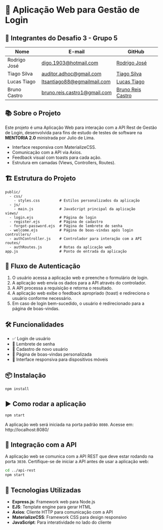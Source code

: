 # 🚀 Aplicação Web para Gestão de Login

## 👥 Integrantes do Desafio 3 - Grupo 5

| Nome         | E-mail                      | GitHub                                               |
| ------------ | --------------------------- | ---------------------------------------------------- |
| Rodrigo José | digo.1903@hotmail.com       | [Rodrigo José](https://github.com/RodrigoJose-Silva) |
| Tiago Silva  | auditor.adhoc@gmail.com     | [Tiago Silva](https://github.com/AuditorAdhoc)       |
| Lucas Tiago  | ltsantiago88@egmailmail.com | [Lucas Tiago](https://github.com/ltsantiago)         |
| Bruno Castro | bruno.reis.castro1@gmail.com| [Bruno Reis Castro](https://github.com/bruno-reis-castro)  |

## 📚 Sobre o Projeto

Este projeto é uma Aplicação Web para interação com a API Rest de Gestão de Login, desenvolvida para fins de estudo de testes de software na **MENTORIA 2.0** ministrada por Julio de Lima.

- Interface responsiva com MaterializeCSS.
- Comunicação com a API via Axios.
- Feedback visual com toasts para cada ação.
- Estrutura em camadas (Views, Controllers, Routes).

## 🏗️ Estrutura do Projeto

```
public/
  - css/
    - styles.css         # Estilos personalizados da aplicação
  - js/
    - main.js            # JavaScript principal da aplicação
views/
  - login.ejs            # Página de login
  - register.ejs         # Página de cadastro
  - forgot-password.ejs  # Página de lembrete de senha
  - welcome.ejs          # Página de boas-vindas após login
controllers/
  - authController.js    # Controlador para interação com a API
routes/
  - authRoutes.js        # Rotas da aplicação web
app.js                   # Ponto de entrada da aplicação
```

## 🔄 Fluxo de Autenticação

1. O usuário acessa a aplicação web e preenche o formulário de login.
2. A aplicação web envia os dados para a API através do controlador.
3. A API processa a requisição e retorna o resultado.
4. A aplicação web exibe o feedback apropriado (toast) e redireciona o usuário conforme necessário.
5. Em caso de login bem-sucedido, o usuário é redirecionado para a página de boas-vindas.

## 🛠️ Funcionalidades

- ✅ Login de usuário
- 🔑 Lembrete de senha
- 👤 Cadastro de novo usuário
- 🎉 Página de boas-vindas personalizada
- 📱 Interface responsiva para dispositivos móveis

## 📦 Instalação

```bash
npm install
```

## ▶️ Como rodar a aplicação

```bash
npm start
```

A aplicação web será iniciada na porta padrão `8080`. Acesse em: http://localhost:8080/

## 🔗 Integração com a API

A aplicação web se comunica com a API REST que deve estar rodando na porta `3030`. Certifique-se de iniciar a API antes de usar a aplicação web:

```bash
cd ../api-rest
npm start
```

## 🎨 Tecnologias Utilizadas

- **Express.js**: Framework web para Node.js
- **EJS**: Template engine para gerar HTML
- **Axios**: Cliente HTTP para comunicação com a API
- **MaterializeCSS**: Framework CSS para design responsivo
- **JavaScript**: Para interatividade no lado do cliente
